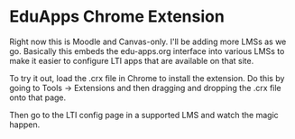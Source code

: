 EduApps Chrome Extension
=========================

Right now this is Moodle and Canvas-only. I'll be adding more
LMSs as we go. Basically this embeds the edu-apps.org
interface into various LMSs to make it easier to
configure LTI apps that are available on that site.

To try it out, load the .crx file in Chrome to 
install the extension. Do this by going to Tools -> Extensions
and then dragging and dropping the .crx file onto
that page.

Then go to the LTI config
page in a supported LMS and watch the magic happen.
